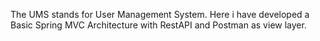The UMS stands for User Management System. Here i have developed a Basic Spring MVC Architecture with RestAPI and Postman as view layer. 
